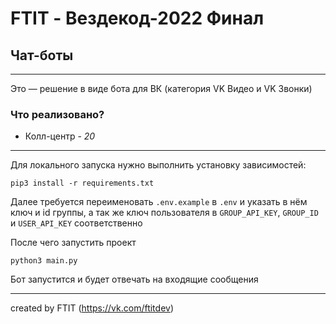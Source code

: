 # FTIT - Вездекод-2022 Финал

## Чат-боты

----

Это — решение в виде бота для ВК (категория VK Видео и VK Звонки)

### Что реализовано?  
- Колл-центр - *20*

---


Для локального запуска нужно выполнить установку зависимостей: 
```
pip3 install -r requirements.txt
```

Далее требуется переименовать ```.env.example``` в ```.env``` и указать в нём ключ и id группы, а так же ключ пользователя в ```GROUP_API_KEY```, ```GROUP_ID``` и ```USER_API_KEY``` соответственно

После чего запустить проект

```
python3 main.py
```

Бот запустится и будет отвечать на входящие сообщения

--- 
  
created by FTIT (https://vk.com/ftitdev)